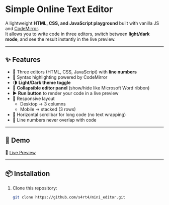 # Simple Online Text Editor

A lightweight **HTML, CSS, and JavaScript playground** built with vanilla JS and [CodeMirror](https://codemirror.net/).  
It allows you to write code in three editors, switch between **light/dark mode**, and see the result instantly in the live preview.

---

## ✨ Features
- 📝 Three editors (HTML, CSS, JavaScript) with **line numbers**  
- 🎨 Syntax highlighting powered by CodeMirror  
- 🌗 **Light/Dark theme toggle**  
- 📂 **Collapsible editor panel** (show/hide like Microsoft Word ribbon)  
- ▶️ **Run button** to render your code in a live preview  
- 📱 Responsive layout  
  - Desktop → 3 columns  
  - Mobile → stacked (3 rows)  
- 🔧 Horizontal scrollbar for long code (no text wrapping)  
- 🔢 Line numbers never overlap with code  

---

## 🚀 Demo
🔗 [Live Preview](https://s4rt4.github.io/mini_editor)

---


## 📦 Installation
1. Clone this repository:
   ```bash
   git clone https://github.com/s4rt4/mini_editor.git

